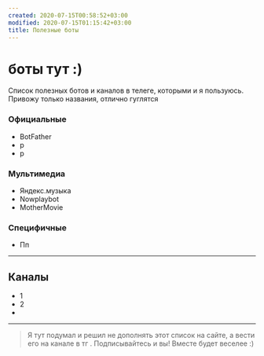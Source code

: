 ```yaml
---
created: 2020-07-15T00:58:52+03:00
modified: 2020-07-15T01:15:42+03:00
title: Полезные боты
---
```


# боты тут :)

Список полезных ботов и каналов в телеге, которыми и я пользуюсь.  
Привожу только названия, отлично гуглятся


### Официальные
* BotFather 
* р
* р

### Мультимедиа
* Яндекс.музыка
* Nowplaybot
* MotherMovie

### Специфичные
* Пп

***

## Каналы
* 1
* 2 
* 

***

> Я тут подумал и решил не дополнять этот список на сайте, а вести его на канале в тг . Подписывайтесь и вы! Вместе будет веселее :)
